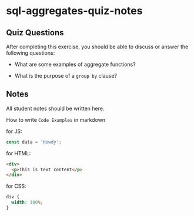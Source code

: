 # sql-aggregates-quiz-notes

## Quiz Questions

After completing this exercise, you should be able to discuss or answer the following questions:

- What are some examples of aggregate functions?

- What is the purpose of a `group by` clause?

## Notes

All student notes should be written here.

How to write `Code Examples` in markdown

for JS:

```javascript
const data = 'Howdy';
```

for HTML:

```html
<div>
  <p>This is text content</p>
</div>
```

for CSS:

```css
div {
  width: 100%;
}
```
